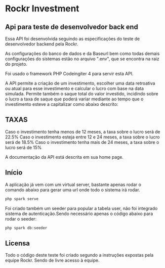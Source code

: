 # Rockr Investment
## Api para teste de desenvolvedor back end
Essa API foi desenvolvida seguindo as especificações do teste de desenvolvedor backend pela Rockr.

As configurações do banco de dados e da Baseurl bem como todas demais configurações do sistemas estão no arquivo ".env", que se encontra na raiz do projeto.

Foi usado o framework PHP Codeingiter 4 para servir esta API.

A API permite a criação de um investimento, escolher uma data retroativa ou atual para esse investimento e calcular o lucro com base na data simulada. Permite também o saque total do valor investido, incidindo sobre o lucro a taxa de saque que poderá variar mediante ao tempo que o investimento esteve a capitalizar como abaixo descrito:

## TAXAS

Caso o investimento tenha menos de 12 meses, a taxa sobre o lucro será de 22.5%
Caso o investimento esteja entre 12 e 24 meses, a taxa sobre o lucro será de 18.5%
Caso o investimento tenha mais de 24 meses, a taxa sobre o lucro será de 15%

A documentação da API está descrita em sua home page.

## Início

A aplicação já vem com um virtual server, bastante apenas rodar o comando abaixo para gerar uma url onde todo o sistema irá rodar.

```sh
php spark serve
```
Foi criado também um seeder para popular a tabela user, não foi integrado sistema de autenticação.Sendo necessário apenas o código abaixo para rodar o seeder:
```sh
php spark db:seeder
```

## Licensa

Todo o código deste teste foi criado segundo a instruções expostas pela equipe Rockr.
Sendo de livre acesso à equipe.
